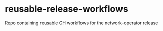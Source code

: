 # reusable-release-workflows
Repo containing reusable GH workflows for the network-operator release
